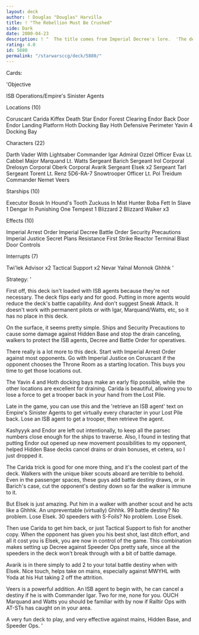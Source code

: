```yaml
---
layout: deck
author: ! Douglas "Douglas" Harvilla
title: ! "The Rebellion Must Be Crushed"
side: Dark
date: 2000-04-23
description: ! "  The title comes from Imperial Decree's lore.  'The destruction of the Alliance is your primary goal.'  To this end, the Emperor has given you command of several starships and walkers, with excellent crews to cut a swath through the Rebel forces.  Us"
rating: 4.0
id: 5880
permalink: "/starwarsccg/deck/5880/"
---
```

Cards: 

'Objective

ISB Operations/Empire's Sinister Agents

Locations (10)

Coruscant
Carida
Kiffex
Death Star
Endor Forest Clearing
Endor Back Door
Endor Landing Platform
Hoth Docking Bay
Hoth Defensive Perimeter
Yavin 4 Docking Bay

Characters (22)

Darth Vader With Lightsaber
Commander Igar
Admiral Ozzel
Officer Evax
Lt. Cabbel
Major Marquand
Lt. Watts
Sergeant Barich
Sergeant Irol
Corporal Drelosyn
Corporal Oberk
Corporal Avarik
Sergeant Elsek x2
Sergeant Tarl
Sergeant Torent
Lt. Renz
5D6-RA-7
Snowtrooper Officer
Lt. Pol Treidum
Commander Nemet
Veers

Starships (10)

Executor
Bossk In Hound's Tooth
Zuckuss In Mist Hunter
Boba Fett In Slave 1
Dengar In Punishing One
Tempest 1
Blizzard 2
Blizzard Walker x3

Effects (10)

Imperial Arrest Order
Imperial Decree
Battle Order
Security Precautions
Imperial Justice
Secret Plans
Resistance
First Strike
Reactor Terminal
Blast Door Controls

Interrupts (7)

Twi'lek Advisor x2
Tactical Support x2
Nevar Yalnal
Monnok
Ghhhk '

Strategy: '

  First off, this deck isn't loaded with ISB agents because they're not necessary.	The deck flips early and for good.  Putting in more agents would reduce the deck's battle capability.	And don't suggest Sneak Attack.  It doesn't work with permanent pilots or with Igar, Marquand/Watts, etc, so it has no place in this deck.

  On the surface, it seems pretty simple.  Ships and Security Precautions to cause some damage against Hidden Base and stop the drain canceling, walkers to protect the ISB agents, Decree and Battle Order for operatives.

  There really is a lot more to this deck.  Start with Imperial Arrest Order against most opponents.  Go with Imperial Justice on Coruscant if the opponent chooses the Throne Room as a starting location.  This buys you time to get those locations out.

  The Yavin 4 and Hoth docking bays make an early flip possible, while the other locations are excellent for draining.	Carida is beautiful, allowing you to lose a force to get a trooper back in your hand from the Lost Pile.

  Late in the game, you can use this and the 'retrieve an ISB agent' text on Empire's Sinister Agents to get virtually every character in your Lost Pile back.  Lose an ISB agent to get a trooper, then retrieve the agent.

  Kashyyyk and Endor are left out intentionally, to keep all the parsec numbers close enough for the ships to traverse.  Also, I found in testing that putting Endor out opened up new movement possibilities to my opponent, helped Hidden Base decks cancel drains or drain bonuses, et cetera, so I just dropped it.

  The Carida trick is good for one more thing, and it's the coolest part of the deck.	Walkers with the unique biker scouts aboard are terrible to behold.  Even in the passenger spaces, these guys add battle destiny draws, or in Barich's case, cut the opponent's destiny down so far the walker is immune to it.

  But Elsek is just amazing.  Put him in a walker with another scout and he acts like a Ghhhk.	An unpreventable (virtually) Ghhhk.  99 battle destiny?  No problem.  Lose Elsek.  30 speeders with S-Foils?  No problem.  Lose Elsek.

  Then use Carida to get him back, or just Tactical Support to fish for another copy.  When the opponent has given you his best shot, last ditch effort, and all it cost you is Elsek, you are now in control of the game.  This combination makes setting up Decree against Speeder Ops pretty safe, since all the speeders in the deck won't break through with a bit of battle damage.

  Avarik is in there simply to add 2 to your total battle destiny when with Elsek.  Nice touch, helps take on mains, especially against MWYHL with Yoda at his Hut taking 2 off the attrition.

  Veers is a powerful addition.  An ISB agent to begin with, he can cancel a destiny if he is with Commander Igar.  Two for me, none for you.  OUCH  Marquand and Watts you should be familiar with by now if Ralltir Ops with AT-STs has caught on in your area.

  A very fun deck to play, and very effective against mains, Hidden Base, and Speeder Ops.   '
